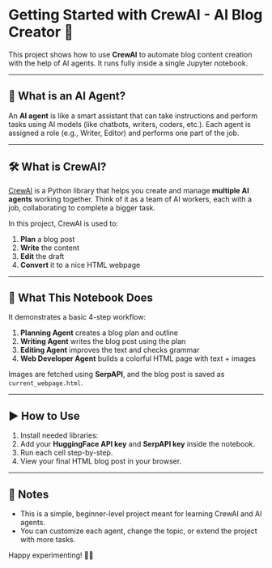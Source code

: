# Getting Started with CrewAI - AI Blog Creator 🤖 

This project shows how to use **CrewAI** to automate blog content creation with the help of AI agents. It runs fully inside a single Jupyter notebook.

---

## 🌟 What is an AI Agent?

An **AI agent** is like a smart assistant that can take instructions and perform tasks using AI models (like chatbots, writers, coders, etc.). Each agent is assigned a role (e.g., Writer, Editor) and performs one part of the job.

---

## 🛠️ What is CrewAI?

[CrewAI](https://docs.crewai.com/) is a Python library that helps you create and manage **multiple AI agents** working together. Think of it as a team of AI workers, each with a job, collaborating to complete a bigger task.

In this project, CrewAI is used to:
1. **Plan** a blog post
2. **Write** the content
3. **Edit** the draft
4. **Convert** it to a nice HTML webpage

---

## 🧪 What This Notebook Does

It demonstrates a basic 4-step workflow:
1. **Planning Agent** creates a blog plan and outline
2. **Writing Agent** writes the blog post using the plan
3. **Editing Agent** improves the text and checks grammar
4. **Web Developer Agent** builds a colorful HTML page with text + images

Images are fetched using **SerpAPI**, and the blog post is saved as `current_webpage.html`.

---

## ▶️ How to Use

1. Install needed libraries:
2. Add your **HuggingFace API key** and **SerpAPI key** inside the notebook.
3. Run each cell step-by-step.
4. View your final HTML blog post in your browser.

---

## 📌 Notes

* This is a simple, beginner-level project meant for learning CrewAI and AI agents.
* You can customize each agent, change the topic, or extend the project with more tasks.

Happy experimenting! 🧠💡
